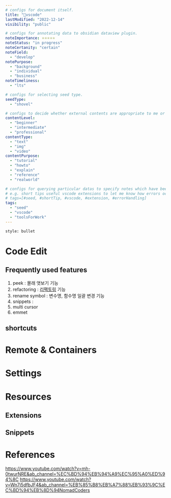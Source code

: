 ```yaml
---
# configs for document itself.
title: "🎉vscode"
lastModified: "2022-12-14"
visibility: "public"

# configs for annotating data to obsidian dataview plugin.
noteImportance: ⭐⭐⭐⭐⭐
noteStatus: "in progress"
noteCertanity: "certain"
noteField:
  - "develop"
notePurpose:
  - "background"
  - "individual"
  - "business"
noteTimeliness:
  - "lts"

# configs for selecting seed type.
seedType:
  - "shovel"

# configs to decide whether external contents are appropriate to me or not.
contentLevel:
  - "beginner"
  - "intermediate"
  - "professional"
contentType:
  - "text"
  - "img"
  - "video"
contentPurpose:
  - "tutorial"
  - "howto"
  - "explain"
  - "reference"
  - "realworld"

# configs for querying particular datas to specify notes which have been noted expirences related to particular subject.
# e.g. short tips useful vscode extensions to let me know how errors occur.
# tags=[#seed, #shortTip, #vscode, #extension, #errorHandling]
tags:
  - "seed"
  - "vscode"
  - "toolsForWork"
---
```

```toc
style: bullet
```

# Code Edit
## Frequently used features
1. peek : 몰래 엿보기 기능
2. refactoring : [리팩토링](https://ko.wikipedia.org/wiki/%EB%A6%AC%ED%8C%A9%ED%84%B0%EB%A7%81) 기능
3. rename symbol : 변수명, 함수명 일괄 변경 기능
4. snippets : 
5. multi cursor
6. emmet

## shortcuts


# Remote & Containers

# Settings

# Resources
## Extensions
## Snippets

# References
https://www.youtube.com/watch?v=mh-0twurNRE&ab_channel=%EC%BD%94%EB%94%A9%EC%95%A0%ED%94%8C
https://www.youtube.com/watch?v=Wn7j5dfbJF4&ab_channel=%EB%85%B8%EB%A7%88%EB%93%9C%EC%BD%94%EB%8D%94NomadCoders